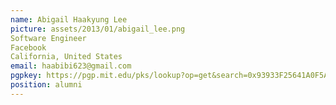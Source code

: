 ```yaml
---
name: Abigail Haakyung Lee
picture: assets/2013/01/abigail_lee.png  
Software Engineer  
Facebook  
California, United States  
email: haabibi623@gmail.com
pgpkey: https://pgp.mit.edu/pks/lookup?op=get&search=0x93933F25641A0F5A
position: alumni
---
```

